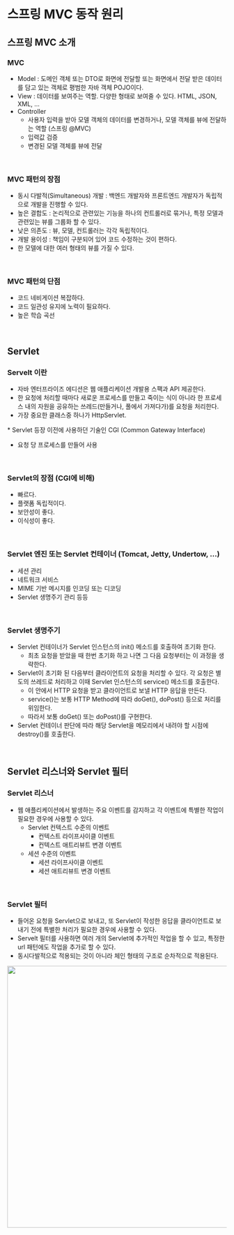 # 스프링 MVC 동작 원리

## 스프링 MVC 소개

### MVC
- Model : 도메인 객체 또는 DTO로 화면에 전달할 또는 화면에서 전달 받은 데이터를 담고 있는 객체로 평범한 자바 객체 POJO이다.
- View : 데이터를 보여주는 역할. 다양한 형태로 보여줄 수 있다. HTML, JSON, XML, ...
- Controller
    * 사용자 입력을 받아 모델 객체의 데이터를 변경하거나, 모델 객체를 뷰에 전달하는 역할 (스프링 @MVC)
    * 입력값 검증
    * 변경된 모델 객체를 뷰에 전달
<br>

### MVC 패턴의 장점
- 동시 다발적(Simultaneous) 개발 : 백엔드 개발자와 프론트엔드 개발자가 독립적으로 개발을 진행할 수 있다.
- 높은 결합도 : 논리적으로 관련있는 기능을 하나의 컨트롤러로 묶거나, 특정 모델과 관련있는 뷰를 그룹화 할 수 있다.
- 낮은 의존도 : 뷰, 모델, 컨트롤러는 각각 독립적이다.
- 개발 용이성 : 책임이 구분되어 있어 코드 수정하는 것이 편하다.
- 한 모델에 대한 여러 형태의 뷰를 가질 수 있다.
<br>

### MVC 패턴의 단점
- 코드 네비게이션 복잡하다.
- 코드 일관성 유지에 노력이 필요하다.
- 높은 학습 곡선
<br>

## Servlet

### Servelt 이란
- 자바 엔터프라이즈 에디션은 웹 애플리케이션 개발용 스팩과 API 제공한다.
- 한 요청에 처리할 때마다 새로운 프로세스를 만들고 죽이는 식이 아니라 한 프로세스 내의 자원을 공유하는 쓰레드(만들거나, 풀에서 가져다가)를 요청을 처리한다.
- 가장 중요한 클래스중 하나가 HttpServlet.

\* Servlet 등장 이전에 사용하던 기술인 CGI (Common Gateway Interface)
- 요청 당 프로세스를 만들어 사용
<br>

### Servlet의 장점 (CGI에 비해)
- 빠르다.
- 플랫폼 독립적이다.
- 보안성이 좋다.
- 이식성이 좋다.
<br>

### Servlet 엔진 또는 Servlet 컨테이너 (Tomcat, Jetty, Undertow, ...)
- 세션 관리
- 네트워크 서비스
- MIME 기반 메시지를 인코딩 또는 디코딩
- Servlet 생명주기 관리 등등
<br>

### Servlet 생명주기
- Servlet 컨테이너가 Servlet 인스턴스의 init() 메소드를 호출하여 초기화 한다.
    * 최초 요청을 받았을 때 한번 초기화 하고 나면 그 다음 요청부터는 이 과정을 생략한다.
- Servlet이 초기화 된 다음부터 클라이언트의 요청을 처리할 수 있다. 각 요청은 별도의 쓰레드로 처리하고 이때 Servlet 인스턴스의 service() 메소드를 호출한다.
    * 이 안에서 HTTP 요청을 받고 클라이언트로 보낼 HTTP 응답을 만든다.
    * service()는 보통 HTTP Method에 따라 doGet(), doPost() 등으로 처리를 위임한다.
    * 따라서 보통 doGet() 또는 doPost()를 구현한다.
- Servlet 컨테이너 판단에 따라 해당 Servlet을 메모리에서 내려야 할 시점에 destroy()를 호출한다.
<br>

## Servlet 리스너와 Servlet 필터

### Servlet 리스너
- 웹 애플리케이션에서 발생하는 주요 이벤트를 감지하고 각 이벤트에 특별한 작업이 필요한 경우에 사용할 수 있다.
    * Servlet 컨텍스트 수준의 이벤트
        - 컨텍스트 라이프사이클 이벤트
        - 컨텍스트 애트리뷰트 변경 이벤트
    * 세션 수준의 이벤트
        - 세션 라이프사이클 이벤트
        - 세션 애트리뷰트 변경 이벤트
<br>

### Servlet 필터
- 들어온 요청을 Servlet으로 보내고, 또 Servlet이 작성한 응답을 클라이언트로 보내기 전에 특별한 처리가 필요한 경우에 사용할 수 있다.
- Servelt 필터를 사용하면 여러 개의 Servlet에 추가적인 작업을 할 수 있고, 특정한 url 패턴에도 작업을 추가로 할 수 있다.
- 동시다발적으로 적용되는 것이 아니라 체인 형태의 구조로 순차적으로 적용된다.
<p align="center"><img src = "https://github.com/qlalzl9/TIL/blob/master/Spring_SpringBoot/img/SpringMVCPrinciple_1.jpg" width="600px"></p>

<br>